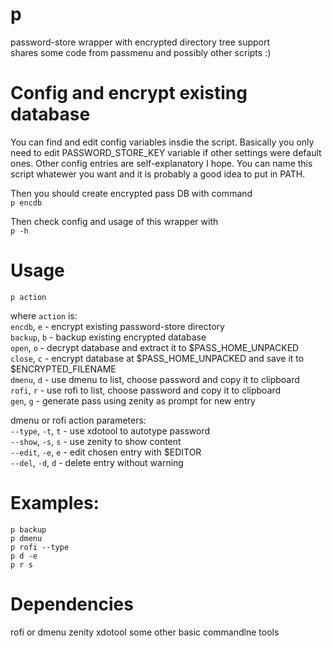 # p
password-store wrapper with encrypted directory tree support  
shares some code from passmenu and possibly other scripts :)

# Config and encrypt existing database
You can find and edit config variables insdie the script. Basically you only need to edit PASSWORD_STORE_KEY variable if other settings were default ones. Other config entries are self-explanatory I hope. You can name this script whatewer you want and it is probably a good idea to put in PATH.

Then you should create encrypted pass DB with command  
`p encdb`

Then check config and usage of this wrapper with  
`p -h`

# Usage  
`p action`

where `action` is:  
`encdb`, `e` - encrypt existing password-store directory  
`backup`, `b` - backup existing encrypted database  
`open`, `o` - decrypt database and extract it to $PASS_HOME_UNPACKED  
`close`, `c` - encrypt database at $PASS_HOME_UNPACKED and save it to $ENCRYPTED_FILENAME  
`dmenu`, `d` - use dmenu to list, choose password and copy it to clipboard  
`rofi`, `r` - use rofi to list, choose password and copy it to clipboard  
`gen`, `g` - generate pass using zenity as prompt for new entry

dmenu or rofi action parameters:  
`--type`, `-t`, `t` - use xdotool to autotype password  
`--show`, `-s`, `s` - use zenity to show content  
`--edit`, `-e`, `e` - edit chosen entry with $EDITOR  
`--del`,  `-d`, `d` - delete entry without warning  

# Examples:  
`p backup`  
`p dmenu`  
`p rofi --type`  
`p d -e`  
`p r s`

# Dependencies
rofi or dmenu
zenity
xdotool
some other basic commandlne tools
